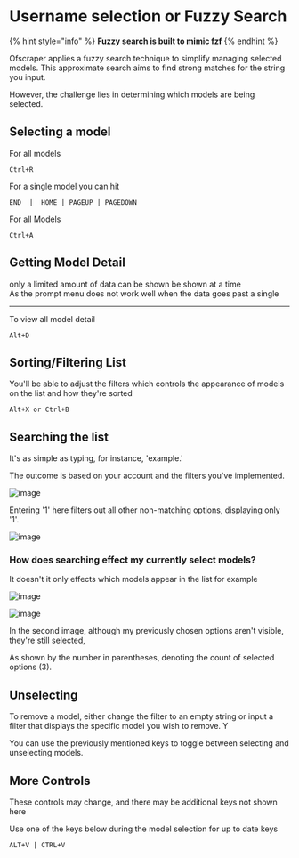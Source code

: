 # Username selection or Fuzzy Search

{% hint style="info" %}
**Fuzzy search is built to mimic fzf**
{% endhint %}

Ofscraper applies a fuzzy search technique to simplify managing selected models. This approximate search aims to find strong matches for the string you input.

However, the challenge lies in determining which models are being selected.



## Selecting a model

For all models

```
Ctrl+R
```

For a single model you can hit

```
END  |  HOME | PAGEUP | PAGEDOWN 
```

For all Models

```
Ctrl+A
```

## Getting Model Detail

only a limited amount of data can be shown be shown at a time \
As the prompt menu does not work well when the data goes past a single

***

To view all model detail&#x20;

```
Alt+D
```

## Sorting/Filtering List

You'll be able to adjust the filters which controls the appearance of models on the list and how they're sorted

```
Alt+X or Ctrl+B
```

## Searching the list

It's as simple as typing, for instance, 'example.'&#x20;

The outcome is based on your account and the filters you've implemented.

![image](https://user-images.githubusercontent.com/67020411/230736225-1b24a4b3-d56f-4297-88bd-63e2d4815990.png)

Entering '1' here filters out all other non-matching options, displaying only '1'.



![image](https://user-images.githubusercontent.com/67020411/230736203-c7e433f9-30a9-4c35-8615-8046b3d7d001.png)

### How does searching effect my currently select models?

It doesn't it only effects which models appear in the list for example

![image](https://user-images.githubusercontent.com/67020411/230736111-3581cc77-bca0-491f-b86c-fdd3bd1d6551.png)

![image](https://user-images.githubusercontent.com/67020411/230736159-bdc9f4ec-87d7-48ac-9099-81743b52c785.png)

In the second image, although my previously chosen options aren't visible, they're still selected,&#x20;

As shown by the number in parentheses, denoting the count of selected options (3).

## Unselecting

To remove a model, either change the filter to an empty string or input a filter that displays the specific model you wish to remove. Y

You can use the previously mentioned keys to toggle between selecting and unselecting models.

## More Controls

These controls may change, and there may be additional keys not shown here

Use one of the keys below during the model selection for up to date keys

```
ALT+V | CTRL+V
```


